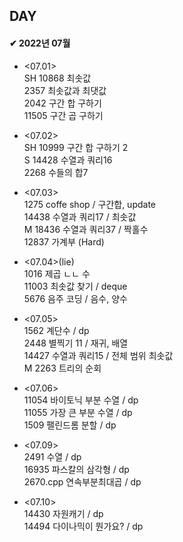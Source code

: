 ## DAY

#### ✔ 2022년 07월
    
* <07.01><br>
  SH 10868 최솟값<br>
  2357 최솟값과 최댓값<br>
  2042 구간 합 구하기<br>
  11505 구간 곱 구하기<br>
  
* <07.02><br>
  SH 10999 구간 합 구하기 2<br>
  S 14428 수열과 쿼리16<br>
  2268 수들의 합7<br>
  
* <07.03><br>
  1275 coffe shop / 구간합, update<br>
  14438 수열과 쿼리17 / 최솟값<br>
  M 18436 수열과 쿼리37 / 짝홀수 <br>
  12837 가계부 (Hard)<br>

* <07.04>(lie)<br>
  1016 제곱 ㄴㄴ 수<br>
  11003 최솟값 찾기 / deque<br>
  5676 음주 코딩 / 음수, 양수<br>
  
* <07.05><br>
  1562 계단수 / dp<br>
  2448 별찍기 11 / 재귀, 배열<br>
  14427 수열과 쿼리15 / 전체 범위 최솟값<br>
  M 2263 트리의 순회<br>

* <07.06><br>
  11054 바이토닉 부분 수열 / dp<br>
  11055 가장 큰 부분 수열 / dp<br>
  1509 팰린드롬 분할 / dp<br>
  
* <07.09><br>
  2491 수열 / dp<br>
  16935 파스칼의 삼각형 / dp<br>
  2670.cpp 연속부분최대곱 / dp<br>

* <07.10><br>
  14430 자원캐기 / dp<br>
  14494 다이나믹이 뭔가요? / dp<br>
